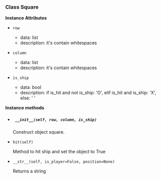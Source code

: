 ### Class Square

__Instance Attributes__

* `row`
  - data: list
  - description: it's contain whitespaces

* `column`
  - data: list
  - description: it's contain whitespaces

* `is_ship`
  - data: bool
  - description: if is_hit and not is_ship: 'O', elif is_hit and is_ship: 'X', else: ' '

__Instance methods__

* ##### ` __init__(self, row, column, is_ship)`
  
  Construct object square. 

* `hit(self)`
  
  Method to hit ship and set the object to True
  

* `__str__(self, is_player=False, position=None)`

  Returns a string
